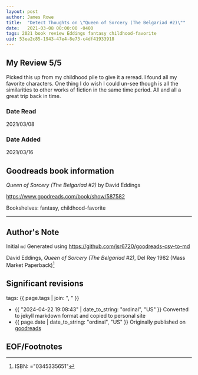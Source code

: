 ```yaml
---
layout: post
author: James Rowe
title:  "Detect Thoughts on \"Queen of Sorcery (The Belgariad #2)\""
date:   2021-03-08 00:00:00 -0400
tags: 2021 book review Eddings fantasy childhood-favorite
uid: 53ea2c85-1943-47e4-8e73-c4df41933918
---
```




## My Review 5/5

Picked this up from my childhood pile to give it a reread. I found all my favorite characters. One thing I do wish I could un-see though is all the similarities to other works of fiction in the same time period. All and all a great trip back in time.

### Date Read
2021/03/08

### Date Added
2021/03/16

## Goodreads book information

*Queen of Sorcery (The Belgariad #2)* by David Eddings

https://www.goodreads.com/book/show/587582

Bookshelves: fantasy, childhood-favorite

---

## Author's Note

Initial `md` Generated using https://github.com/jsr6720/goodreads-csv-to-md

David Eddings, *Queen of Sorcery (The Belgariad #2)*,  Del Rey 1982 (Mass Market Paperback)[^1]

## Significant revisions

tags: {{ page.tags | join: ", " }} <!-- todo move this somewhere -->

- {{ "2024-04-22 19:08:43" | date_to_string: "ordinal", "US" }} Converted to jekyll markdown format and copied to personal site
- {{ page.date | date_to_string: "ordinal", "US" }} Originally published on [goodreads](https://www.goodreads.com)

## EOF/Footnotes

[^1]: ISBN: ="0345335651"